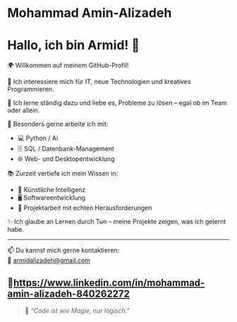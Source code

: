 # Mohammad Amin-Alizadeh
# Hallo, ich bin Armid! 👋  
🌍 Willkommen auf meinem GitHub-Profil!

🎯 Ich interessiere mich für IT, neue Technologien und kreatives Programmieren.

🧠 Ich lerne ständig dazu und liebe es, Probleme zu lösen – egal ob im Team oder allein.

💾 Besonders gerne arbeite ich mit:
- 💻 Python / Ai
- 🗄️ SQL / Datenbank-Management
- 🌐 Web- und Desktopentwicklung

📚 Zurzeit vertiefe ich mein Wissen in:
- 🧠 Künstliche Intelligenz
- 🖥️ Softwareentwicklung
- 🧩 Projektarbeit mit echten Herausforderungen

✨ Ich glaube an Lernen durch Tun – meine Projekte zeigen, was ich gelernt habe.

---

📫 Du kannst mich gerne kontaktieren:  
📩 armidalizadeh@gmail.com

🔗https://www.linkedin.com/in/mohammad-amin-alizadeh-840262272
---

> 🧊 *"Code ist wie Magie, nur logisch."*




<!--## Hi there 👋


**ARMID2003/ARMID2003** is a ✨ _special_ ✨ repository because its `README.md` (this file) appears on your GitHub profile.

Here are some ideas to get you started:

- 🔭 I’m currently working on ...
- 🌱 I’m currently learning ...
- 👯 I’m looking to collaborate on ...
- 🤔 I’m looking for help with ...
- 💬 Ask me about ...
- 📫 How to reach me: ...
- 😄 Pronouns: ...
- ⚡ Fun fact: ...
-->
